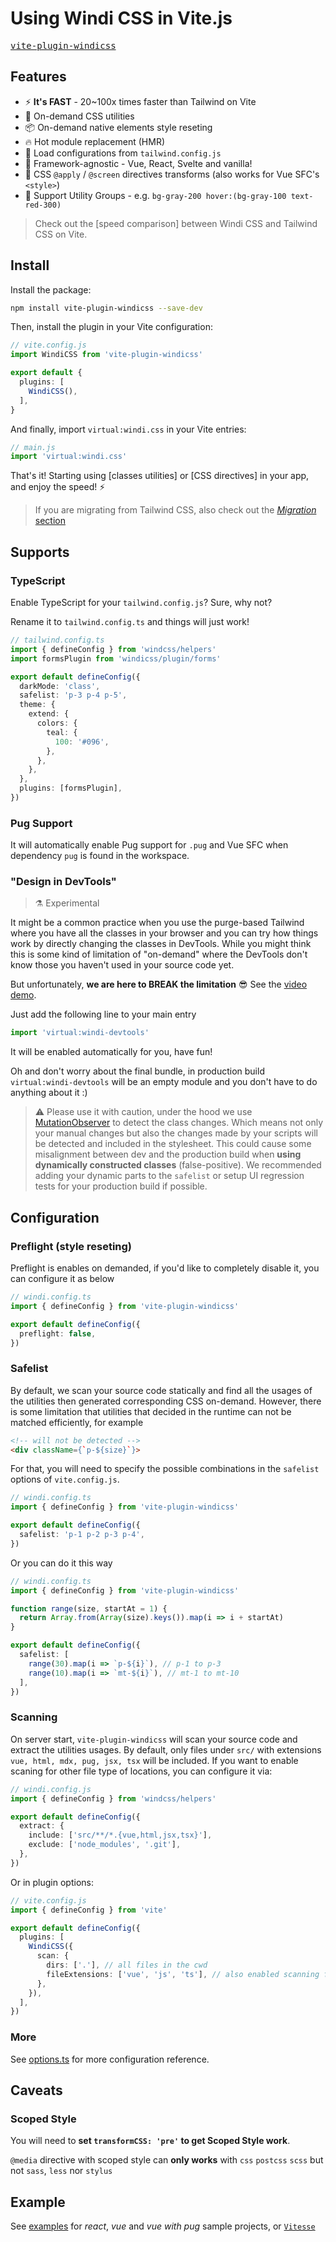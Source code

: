 [video comparison]: https://twitter.com/antfu7/status/1361398324587163648
[vite-plugin-windicss]: https://github.com/windicss/vite-plugin-windicss
[migration]: /guide/migration

# Using Windi CSS in Vite.js

<kbd>[vite-plugin-windicss]</kbd>

## Features

- ⚡️ **It's FAST** - 20~100x times faster than Tailwind on Vite
- 🧩 On-demand CSS utilities
- 📦 On-demand native elements style reseting
- 🔥 Hot module replacement (HMR)
- 🍃 Load configurations from `tailwind.config.js`
- 🤝 Framework-agnostic - Vue, React, Svelte and vanilla!
- 📄 CSS `@apply` / `@screen` directives transforms (also works for Vue SFC's `<style>`)
- 🎳 Support Utility Groups - e.g. `bg-gray-200 hover:(bg-gray-100 text-red-300)`

> Check out the [speed comparison] between Windi CSS and Tailwind CSS on Vite.

## Install

Install the package:

```bash
npm install vite-plugin-windicss --save-dev
```

Then, install the plugin in your Vite configuration:

```ts
// vite.config.js
import WindiCSS from 'vite-plugin-windicss'

export default {
  plugins: [
    WindiCSS(),
  ],
}
```

And finally, import `virtual:windi.css` in your Vite entries:

```js
// main.js
import 'virtual:windi.css'
```

That's it! Starting using [classes utilities] or [CSS directives] in your app, and enjoy the speed! ⚡️

> If you are migrating from Tailwind CSS, also check out the [_Migration_ section][migration]

## Supports

### TypeScript

Enable TypeScript for your `tailwind.config.js`? Sure, why not?

Rename it to `tailwind.config.ts` and things will just work!

```ts
// tailwind.config.ts
import { defineConfig } from 'windcss/helpers'
import formsPlugin from 'windicss/plugin/forms'

export default defineConfig({
  darkMode: 'class',
  safelist: 'p-3 p-4 p-5',
  theme: {
    extend: {
      colors: {
        teal: {
          100: '#096',
        },
      },
    },
  },
  plugins: [formsPlugin],
})
```

### Pug Support

It will automatically enable Pug support for `.pug` and Vue SFC when dependency `pug` is found in the workspace.

### "Design in DevTools"

> ⚗️ Experimental

It might be a common practice when you use the purge-based Tailwind where you have all the classes in your browser and you can try how things work by directly changing the classes in DevTools. While you might think this is some kind of limitation of "on-demand" where the DevTools don't know those you haven't used in your source code yet.

But unfortunately, **we are here to BREAK the limitation** 😎 See the [video demo](https://twitter.com/antfu7/status/1372244287975387145).

Just add the following line to your main entry

```js
import 'virtual:windi-devtools'
```

It will be enabled automatically for you, have fun!

Oh and don't worry about the final bundle, in production build `virtual:windi-devtools` will be an empty module and you don't have to do anything about it :)

> ⚠️ Please use it with caution, under the hood we use [MutationObserver](https://developer.mozilla.org/en-US/docs/Web/API/MutationObserver) to detect the class changes. Which means not only your manual changes but also the changes made by your scripts will be detected and included in the stylesheet. This could cause some misalignment between dev and the production build when **using dynamically constructed classes** (false-positive). We recommended adding your dynamic parts to the `safelist` or setup UI regression tests for your production build if possible.

## Configuration

### Preflight (style reseting)

Preflight is enables on demanded, if you'd like to completely disable it, you can configure it as below

```ts
// windi.config.ts
import { defineConfig } from 'vite-plugin-windicss'

export default defineConfig({
  preflight: false,
})
```

### Safelist

By default, we scan your source code statically and find all the usages of the utilities then generated corresponding CSS on-demand. However, there is some limitation that utilities that decided in the runtime can not be matched efficiently, for example

```html
<!-- will not be detected -->
<div className={`p-${size}`}>
```

For that, you will need to specify the possible combinations in the `safelist` options of `vite.config.js`.

```ts
// windi.config.ts
import { defineConfig } from 'vite-plugin-windicss'

export default defineConfig({
  safelist: 'p-1 p-2 p-3 p-4',
})
```

Or you can do it this way

```ts
// windi.config.ts
import { defineConfig } from 'vite-plugin-windicss'

function range(size, startAt = 1) {
  return Array.from(Array(size).keys()).map(i => i + startAt)
}

export default defineConfig({
  safelist: [
    range(30).map(i => `p-${i}`), // p-1 to p-3
    range(10).map(i => `mt-${i}`), // mt-1 to mt-10
  ],
})
```

### Scanning

On server start, `vite-plugin-windicss` will scan your source code and extract the utilities usages. By default,
only files under `src/` with extensions `vue, html, mdx, pug, jsx, tsx` will be included. If you want to enable scaning for other file type of locations, you can configure it via:

```ts
// windi.config.js
import { defineConfig } from 'windcss/helpers'

export default defineConfig({
  extract: {
    include: ['src/**/*.{vue,html,jsx,tsx}'],
    exclude: ['node_modules', '.git'],
  },
})
```

Or in plugin options:

```ts
// vite.config.js
import { defineConfig } from 'vite'

export default defineConfig({
  plugins: [
    WindiCSS({
      scan: {
        dirs: ['.'], // all files in the cwd
        fileExtensions: ['vue', 'js', 'ts'], // also enabled scanning for js/ts
      },
    }),
  ],
})
```

### More

See [options.ts](https://github.com/windicss/vite-plugin-windicss/blob/main/packages/plugin-utils/src/options.ts) for more configuration reference.

## Caveats

### Scoped Style

You will need to **set `transformCSS: 'pre'` to get Scoped Style work**.

`@media` directive with scoped style can **only works** with `css` `postcss` `scss` but not `sass`, `less` nor `stylus`

## Example

See [examples](https://github.com/windicss/vite-plugin-windicss/blob/main/examples) for *react*, *vue* and *vue with pug* sample projects, or [`Vitesse`](https://github.com/antfu/vitesse)
